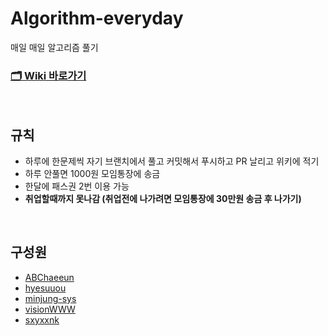 # Algorithm-everyday

매일 매일 알고리즘 풀기

### [🗂 Wiki 바로가기](https://github.com/ABChaeeun/Algorithm-everyday/wiki)

<br>

## 규칙

- 하루에 한문제씩 자기 브랜치에서 풀고 커밋해서 푸시하고 PR 날리고 위키에 적기
- 하루 안풀면 1000원 모임통장에 송금
- 한달에 패스권 2번 이용 가능
- **취업할때까지 못나감 (취업전에 나가려면 모임통장에 30만원 송금 후 나가기)**

<br>

## 구성원

- [ABChaeeun](https://github.com/ABChaeeun)
- [hyesuuou](https://github.com/hyesuuou)
- [minjung-sys](https://github.com/minjung-sys)
- [visionWWW](https://github.com/visionWWW)
- [sxyxxnk](https://github.com/sxyxxnk)

